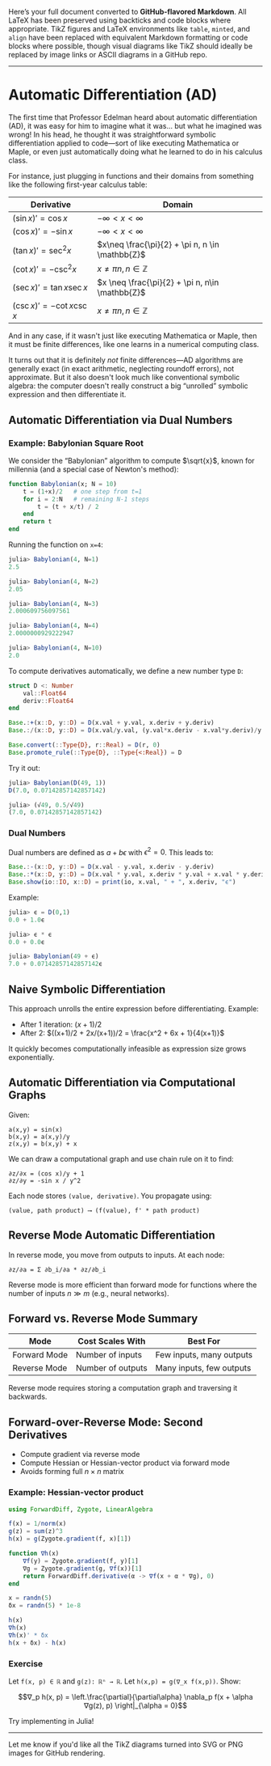 Here’s your full document converted to **GitHub-flavored Markdown**. All LaTeX has been preserved using backticks and code blocks where appropriate. TikZ figures and LaTeX environments like `table`, `minted`, and `align` have been replaced with equivalent Markdown formatting or code blocks where possible, though visual diagrams like TikZ should ideally be replaced by image links or ASCII diagrams in a GitHub repo.

---

# Automatic Differentiation (AD)

The first time that Professor Edelman heard about automatic differentiation (AD), it was easy for him to imagine what it was... but what he imagined was wrong! In his head, he thought it was straightforward symbolic differentiation applied to code—sort of like executing Mathematica or Maple, or even just automatically doing what he learned to do in his calculus class.

For instance, just plugging in functions and their domains from something like the following first-year calculus table:

| Derivative                    | Domain |
|-----------------------------|--------|
| $(\sin x)' = \cos x$          | $- \infty< x < \infty$ |
| $(\cos x)' = - \sin x$        | $-\infty< x < \infty$ |
| $(\tan x)' = \sec^2 x$        | $x\neq \frac{\pi}{2} + \pi n, n \in \mathbb{Z}$ |
| $(\cot x)' = - \csc^2 x$      | $x\neq \pi n, n \in \mathbb{Z}$ |
| $(\sec x)' = \tan x \sec x$   | $x \neq \frac{\pi}{2} + \pi n, n\in \mathbb{Z}$ |
| $(\csc x)' = - \cot x \csc x$ | $x\neq \pi n, n \in \mathbb{Z}$ |

And in any case, if it wasn't just like executing Mathematica or Maple, then it must be finite differences, like one learns in a numerical computing class.

It turns out that it is definitely *not* finite differences—AD algorithms are generally exact (in exact arithmetic, neglecting roundoff errors), not approximate. But it also doesn't look much like conventional symbolic algebra: the computer doesn't really construct a big “unrolled” symbolic expression and then differentiate it.

## Automatic Differentiation via Dual Numbers

### Example: Babylonian Square Root

We consider the “Babylonian” algorithm to compute $\sqrt{x}$, known for millennia (and a special case of Newton's method):

```julia
function Babylonian(x; N = 10) 
    t = (1+x)/2   # one step from t=1
    for i = 2:N   # remaining N-1 steps
        t = (t + x/t) / 2
    end    
    return t
end
```

Running the function on `x=4`:

```julia
julia> Babylonian(4, N=1)
2.5

julia> Babylonian(4, N=2)
2.05

julia> Babylonian(4, N=3)
2.000609756097561

julia> Babylonian(4, N=4)
2.0000000929222947

julia> Babylonian(4, N=10)
2.0
```

To compute derivatives automatically, we define a new number type `D`:

```julia
struct D <: Number
    val::Float64
    deriv::Float64
end

Base.:+(x::D, y::D) = D(x.val + y.val, x.deriv + y.deriv)
Base.:/(x::D, y::D) = D(x.val/y.val, (y.val*x.deriv - x.val*y.deriv)/y.val^2)

Base.convert(::Type{D}, r::Real) = D(r, 0)
Base.promote_rule(::Type{D}, ::Type{<:Real}) = D
```

Try it out:

```julia
julia> Babylonian(D(49, 1))
D(7.0, 0.07142857142857142)

julia> (√49, 0.5/√49)
(7.0, 0.07142857142857142)
```

### Dual Numbers

Dual numbers are defined as $a + b\epsilon$ with $\epsilon^2 = 0$. This leads to:

```julia
Base.:-(x::D, y::D) = D(x.val - y.val, x.deriv - y.deriv)
Base.:*(x::D, y::D) = D(x.val * y.val, x.deriv * y.val + x.val * y.deriv)
Base.show(io::IO, x::D) = print(io, x.val, " + ", x.deriv, "ϵ")
```

Example:

```julia
julia> ϵ = D(0,1)
0.0 + 1.0ϵ

julia> ϵ * ϵ 
0.0 + 0.0ϵ

julia> Babylonian(49 + ϵ)
7.0 + 0.07142857142857142ϵ
```

## Naive Symbolic Differentiation

This approach unrolls the entire expression before differentiating. Example:

- After 1 iteration: $(x+1)/2$
- After 2: $((x+1)/2 + 2x/(x+1))/2 = \frac{x^2 + 6x + 1}{4(x+1)}$

It quickly becomes computationally infeasible as expression size grows exponentially.

## Automatic Differentiation via Computational Graphs

Given:

```
a(x,y) = sin(x)
b(x,y) = a(x,y)/y
z(x,y) = b(x,y) + x
```

We can draw a computational graph and use chain rule on it to find:

```
∂z/∂x = (cos x)/y + 1
∂z/∂y = -sin x / y^2
```

Each node stores `(value, derivative)`. You propagate using:

```
(value, path product) ⟶ (f(value), f' * path product)
```

## Reverse Mode Automatic Differentiation

In reverse mode, you move from outputs to inputs. At each node:

```
∂z/∂a = Σ ∂b_i/∂a * ∂z/∂b_i
```

Reverse mode is more efficient than forward mode for functions where the number of inputs $n \gg m$ (e.g., neural networks).

## Forward vs. Reverse Mode Summary

| Mode         | Cost Scales With | Best For            |
|--------------|------------------|---------------------|
| Forward Mode | Number of inputs | Few inputs, many outputs |
| Reverse Mode | Number of outputs| Many inputs, few outputs |

Reverse mode requires storing a computation graph and traversing it backwards.

## Forward-over-Reverse Mode: Second Derivatives

- Compute gradient via reverse mode
- Compute Hessian or Hessian-vector product via forward mode
- Avoids forming full $n \times n$ matrix

### Example: Hessian-vector product

```julia
using ForwardDiff, Zygote, LinearAlgebra

f(x) = 1/norm(x)
g(z) = sum(z)^3
h(x) = g(Zygote.gradient(f, x)[1])

function ∇h(x)
    ∇f(y) = Zygote.gradient(f, y)[1]
    ∇g = Zygote.gradient(g, ∇f(x))[1]
    return ForwardDiff.derivative(α -> ∇f(x + α * ∇g), 0)
end

x = randn(5)
δx = randn(5) * 1e-8

h(x)
∇h(x)
∇h(x)' * δx
h(x + δx) - h(x)
```

### Exercise

Let `f(x, p) ∈ ℝ` and `g(z): ℝⁿ → ℝ`. Let `h(x,p) = g(∇_x f(x,p))`. Show:

```math
∇_p h(x, p) = \left.\frac{\partial}{\partial\alpha} \nabla_p f(x + \alpha ∇g(z), p) \right|_{\alpha = 0}
```

Try implementing in Julia!

---

Let me know if you'd like all the TikZ diagrams turned into SVG or PNG images for GitHub rendering.